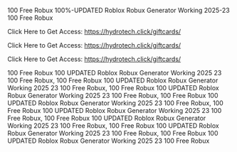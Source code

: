 100 Free Robux 100%-UPDATED Roblox Robux Generator Working 2025-23 100 Free Robux

Click Here to Get Access: https://hydrotech.click/giftcards/

Click Here to Get Access: https://hydrotech.click/giftcards/

Click Here to Get Access: https://hydrotech.click/giftcards/

100 Free Robux 100 UPDATED Roblox Robux Generator Working 2025 23 100 Free Robux, 100 Free Robux 100 UPDATED Roblox Robux Generator Working 2025 23 100 Free Robux, 100 Free Robux 100 UPDATED Roblox Robux Generator Working 2025 23 100 Free Robux, 100 Free Robux 100 UPDATED Roblox Robux Generator Working 2025 23 100 Free Robux, 100 Free Robux 100 UPDATED Roblox Robux Generator Working 2025 23 100 Free Robux, 100 Free Robux 100 UPDATED Roblox Robux Generator Working 2025 23 100 Free Robux, 100 Free Robux 100 UPDATED Roblox Robux Generator Working 2025 23 100 Free Robux, 100 Free Robux 100 UPDATED Roblox Robux Generator Working 2025 23 100 Free Robux
